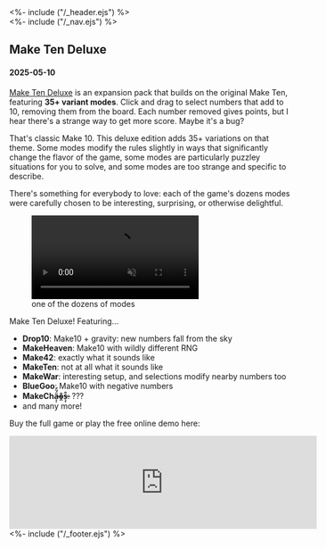 <!DOCTYPE html>
<html>
<head>
<%- include ("/_header.ejs") %>
</head>
<body>
<div class="wrapper">
<%- include ("/_nav.ejs") %>
<section id="main-content">
<h1 class="post-title">Make Ten Deluxe</h1>
<h4 class="post-meta">2025-05-10</h4>

[Make Ten Deluxe](https://pancelor.itch.io/make-ten-deluxe) is an expansion pack that builds on the original Make Ten, featuring **35+ variant modes**. Click and drag to select numbers that add to 10, removing them from the board. Each number removed gives points, but I hear there's a strange way to get more score. Maybe it's a bug?

That's classic Make 10. This deluxe edition adds 35+ variations on that theme. Some modes modify the rules slightly in ways that significantly change the flavor of the game, some modes are particularly puzzley situations for you to solve, and some modes are too strange and specific to describe.

There's something for everybody to love: each of the game's dozens modes were carefully chosen to be interesting, surprising, or otherwise delightful.

<figure>
  <video preload="auto" controls loop autoplay muted src="/assets/make-ten/war.mp4"></video>
  <figcaption>one of the dozens of modes</figcaption>
</figure>

Make Ten Deluxe! Featuring...
- **Drop10**: Make10 + gravity: new numbers fall from the sky
- **MakeHeaven**: Make10 with wildly different RNG
- **Make42**: exactly what it sounds like
- **MakeTen**: not at all what it sounds like
- **MakeWar**: interesting setup, and selections modify nearby numbers too
- **BlueGoo**: Make10 with negative numbers
- **MakeChä̶̝̣́̈́o̴̯͊s̶͉̟͒**: ???
- and many more!

Buy the full game or play the free online demo here:

<iframe frameborder="0" src="https://itch.io/embed/2882412?bg_color=212121&amp;fg_color=ffffff&amp;link_color=FEEC3A&amp;border_color=333333" width="552" height="167"><a href="https://pancelor.itch.io/make-ten-deluxe">Make Ten Deluxe by pancelor</a></iframe>

</section>
<%- include ("/_footer.ejs") %>
</body>
</html>

